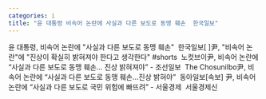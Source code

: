 ```yaml
---
categories: i
title: "윤 대통령 비속어 논란에 사실과 다른 보도로 동맹 훼손  한국일보"
---
```

윤 대통령, 비속어 논란에 "사실과 다른 보도로 동맹 훼손"&nbsp;&nbsp;한국일보[ ]尹, "비속어 논란"에 "진상이 확실히 밝혀져야 한다고 생각한다" #shorts&nbsp;&nbsp;노컷브이尹, 비속어 논란에 “사실과 다른 보도로 동맹 훼손... 진상 밝혀져야” - 조선일보&nbsp;&nbsp;The Chosunilbo尹, 비속어 논란에 “사실과 다른 보도로 동맹 훼손…진상 밝혀야”&nbsp;&nbsp;동아일보[속보] 尹, 비속어 논란에 “사실과 다른 보도로 국민 위험에 빠뜨려” - 서울경제&nbsp;&nbsp;서울경제신